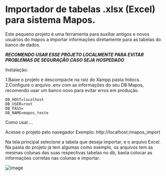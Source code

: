 # Importador de tabelas .xlsx (Excel) para sistema Mapos.

Este pequeno projeto é uma ferramenta para auxiliar antigos e novos usuários do mapos a importar informações diretamente para as tabelas do banco de dados.

***RECOMENDO USAR ESSE PROJETO LOCALMENTE PARA EVITAR PROBLEMAS DE SEGURAÇÃO CASO SEJA HOSPEDADO***

Instalação:

1.Baixe o projeto e descompacte na raiz do Xampp pasta htdocs.
2.Configure o arquivo .env com as informações do seu DB Mapos, recomendo usar um banco novo para evitar erros em produção.
  
    DB_HOST=localhost
    DB_USER=root
    DB_PASS=
    DB_NAME=mapos_teste
  
  Como usar....

  Acesse o projeto pelo navegador
  Exemplo: http://localhost:/mapos_import

   Na tela principal selecione a tabela que deseja importar, e o arquivo Excel.
   Na pasta do projeto já tem algumas como exemplo, os arquivos tem as mesmas colunas das suas respectivas tabelas no db, basta colocar as informações corretas nas colunas e importar.

  ![image](https://github.com/Shoez1/mapos_import/assets/52619128/4e36a9bb-0485-4324-801a-ed625f16af36)


 
